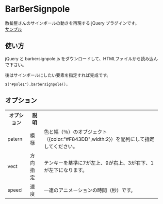 BarBerSignpole
=========

散髪屋さんのサインポールの動きを再現する jQuery プラグインです。  
[サンプル](http://uda2.com/kirin/ "サンプル")

使い方
---------------------------------
jQuery と barbersignpole.js をダウンロードして、HTMLファイルから読み込んで下さい。

<script src="https://ajax.googleapis.com/ajax/libs/jquery/1.11.2/jquery.min.js"></script>
<script src="barbersignpole.js"></script>

後はサインポールにしたい要素を指定すれば完成です。

    $("#pole1").barbersignpole();

オプション
---------------------------------
<table>
  <tr>
    <th>オプション</th><th>説明</th>
  </tr>
  <tr>
    <td>patern</td><td>模様</td><td>色と幅（％）のオブジェクト（{color:"#F843DD",width:2}）を配列にして指定してください。</td>
  </tr>
  <tr>
    <td>vect</td><td>方向指定</td><td>テンキーを基準に7が左上、9が右上、3が右下、1が左下になります。</td>
  </tr>
  <tr>
    <td>speed</td><td>速度</td><td>一連のアニメーションの時間（秒）です。</td>
  </tr>
</table>  
